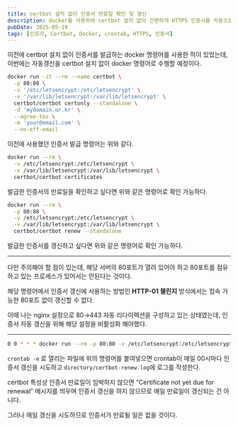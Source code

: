 ```yaml
---
title: certbot 설치 없이 인증서 만료일 확인 및 갱신
description: docker를 사용하여 certbot 설치 없이 간편하게 HTTPS 인증서를 자동으로 갱신해보자
pubDate: 2025-05-19
tags: [인프라, Certbot, Docker, crontab, HTTPS, 인증서]
---
```


이전에 certbot 설치 없이 인증서를 발급하는 docker 명령어를 사용한 적이 있었는데, 이번에는 자동갱신을 certbot 설치 없이 docker 명령어로 수행할 예정이다.

```bash
docker run -it --rm --name certbot \
  -p 80:80 \
  -v '/etc/letsencrypt:/etc/letsencrypt' \
  -v '/var/lib/letsencrypt:/var/lib/letsencrypt' \
  certbot/certbot certonly --standalone \
  -d 'mydomain.or.kr' \
  --agree-tos \
  -m 'your@email.com' \
  --no-eff-email
```

이전에 사용했던 인증서 발급 명령어는 위와 같다.

```bash
docker run --rm \
  -v /etc/letsencrypt:/etc/letsencrypt \
  -v /var/lib/letsencrypt:/var/lib/letsencrypt \
  certbot/certbot certificates
```

발급한 인증서의 만료일을 확인하고 싶다면 위와 같은 명령어로 확인 가능하다.

```bash
docker run --rm \
  -p 80:80 \
  -v /etc/letsencrypt:/etc/letsencrypt \
  -v /var/lib/letsencrypt:/var/lib/letsencrypt \
  certbot/certbot renew --standalone
```

발급한 인증서를 갱신하고 싶다면 위와 같은 명령어로 확인 가능하다.

---

다만 주의해야 할 점이 있는데, 해당 서버의 80포트가 열려 있어야 하고 80포트를 점유하고 있는 프로세스가 있어서는 안된다는 것이다.

해당 명령어에서 인증서 갱신에 사용하는 방법인 **HTTP-01 챌린지** 방식에서는 접속 가능한 80포트 없이 갱신할 수 없다.

이때 나는 nginx 설정으로 80→443 자동 리다이렉션을 구성하고 있는 상태였는데, 인증서 자동 갱신을 위해 해당 설정을 비활성화 해야했다.

---

```bash
0 0 * * * docker run --rm -p 80:80 -v /etc/letsencrypt:/etc/letsencrypt -v /var/lib/letsencrypt:/var/lib/letsencrypt certbot/certbot renew --standalone >> /home/ec2-user/directory/certbot-renew.log 2>&1
```

`crontab -e` 로 열리는 파일에 위의 명령어를 붙여넣으면 crontab이 매일 00시마다 인증서 갱신을 시도하고 `directory/certbot-renew.log`에 로그를 작성한다.

certbot 특성상 인증서 만료일이 임박하지 않으면 “Certificate not yet due for renewal” 메시지를 띄우며 인증서 갱신을 하지 않으므로 매일 만료일이 갱신되는 건 아니다.

그러나 매일 갱신을 시도하므로 인증서가 만료될 일은 없을 것이다.